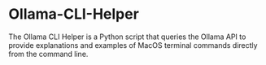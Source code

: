 # Ollama-CLI-Helper
The Ollama CLI Helper is a Python script that queries the Ollama API to provide explanations and examples of MacOS terminal commands directly from the command line.
